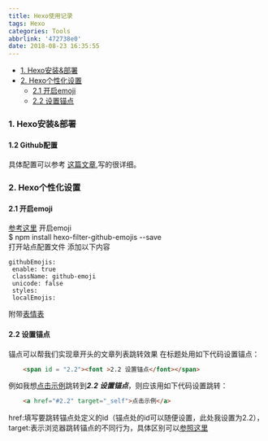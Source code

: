 ```yaml
---
title: Hexo使用记录
tags: Hexo
categories: Tools
abbrlink: '472738e0'
date: 2018-08-23 16:35:55
---
```


- <a href="#1" target="_self">1. Hexo安装&部署</a>
- <a href="#2" target="_self">2. Hexo个性化设置</a>
    - <a href="#2.1" target="_self">2.1 开启emoji</a>
    - <a href="#2.2" target="_self">2.2 设置锚点</a>

<!-- more -->
### <span id = "1"><font >1. Hexo安装&部署</font></span>

#### <span id = "1.2"><font >1.2 Github配置</font></span>  
具体配置可以参考 [这篇文章][02a195c0],写的很详细。

### <span id = "2"><font >2. Hexo个性化设置</font></span>
#### <span id = "2.1"><font >2.1 开启emoji</font></span>
[参考这里][9433a787]
  开启emoji  
  $ npm install hexo-filter-github-emojis --save  
 打开站点配置文件 添加以下内容
 ```
 githubEmojis:
  enable: true
  className: github-emoji
  unicode: false
  styles:
  localEmojis: 
 ```
 附带[表情表][aed4a2e5]
#### <span id = "2.2"><font >2.2 设置锚点</font></span>
锚点可以帮我们实现章开头的文章列表跳转效果
在标题处用如下代码设置锚点：

```html
    <span id = "2.2"><font >2.2 设置锚点</font></span>
```
例如我想<a href="#2.2" target="_self">点击示例</a>跳转到***2.2 设置锚点***，则应该用如下代码设置跳转：

```html
    <a href="#2.2" target="_self">点击示例</a>
```
href:填写要跳转锚点处定义的id（锚点处的id可以随便设置，此处我设置为2.2），
target:表示浏览器跳转锚点的不同行为，具体区别可以[参照这里](http://www.w3school.com.cn/tags/att_a_target.asp)   

  [02a195c0]: https://juejin.im/entry/5a574864f265da3e3c6c1217 "Hexo搭建"
  [aed4a2e5]: https://www.webfx.com/tools/emoji-cheat-sheet/ "emoji表"
  [9433a787]: https://novnan.github.io/Hexo/emojis-for-hexo-next/ "Hexo支持emoji"
  [e931a755]: https://git-scm.com/ "Git下载地址"
  [4872c4f3]: https://nodejs.org/zh-cn/ "Node.js"
  [2f255e98]: https://atom.io/ "Atom"
  [8ce4df2e]: http://sleepym09.com/2018/08/24/Atom%E4%BD%BF%E7%94%A8%E8%AE%B0%E5%BD%95/ "Atom使用记录"
